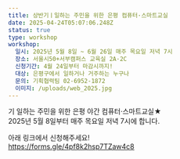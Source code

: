 ```yaml
---
title: 상반기ㅣ일하는 주민을 위한 은평 컴퓨터·스마트교실
date: 2025-04-24T05:07:06.248Z
status: true
type: workshop
workshop:
  일시: 2025년 5월 8일 ~ 6월 26일 매주 목요일 저녁 7시
  장소: 서울시50+서부캠퍼스 교육실 2A·2C
  신청기간: 4월 24일부터 마감시까지!
  대상: 은평구에서 일하거나 거주하는 누구나
  문의: 기획협력팀 02-6952-1872
  이미지: /uploads/web_2025.jpg
---
```

기 일하는 주민을 위한 은평 야간 컴퓨터·스마트교실★\
2025년 5월 8일부터 매주 목요일 저녁 7시에 합니다.

아래 링크에서 신청해주세요!\
<https://forms.gle/4pf8k2hsp7TZaw4c8>